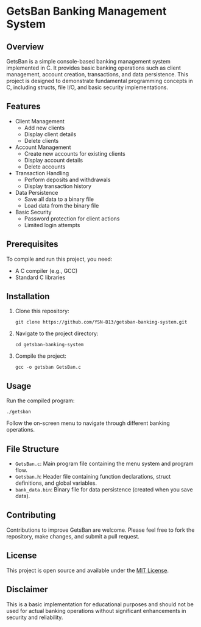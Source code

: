 # GetsBan Banking Management System

## Overview

GetsBan is a simple console-based banking management system implemented in C. It provides basic banking operations such as client management, account creation, transactions, and data persistence. This project is designed to demonstrate fundamental programming concepts in C, including structs, file I/O, and basic security implementations.

## Features

- Client Management
  - Add new clients
  - Display client details
  - Delete clients
- Account Management
  - Create new accounts for existing clients
  - Display account details
  - Delete accounts
- Transaction Handling
  - Perform deposits and withdrawals
  - Display transaction history
- Data Persistence
  - Save all data to a binary file
  - Load data from the binary file
- Basic Security
  - Password protection for client actions
  - Limited login attempts

## Prerequisites

To compile and run this project, you need:

- A C compiler (e.g., GCC)
- Standard C libraries

## Installation

1. Clone this repository:
   ```
   git clone https://github.com/YSN-B13/getsban-banking-system.git
   ```
2. Navigate to the project directory:
   ```
   cd getsban-banking-system
   ```
3. Compile the project:
   ```
   gcc -o getsban GetsBan.c
   ```

## Usage

Run the compiled program:

```
./getsban
```

Follow the on-screen menu to navigate through different banking operations.

## File Structure

- `GetsBan.c`: Main program file containing the menu system and program flow.
- `Getsban.h`: Header file containing function declarations, struct definitions, and global variables.
- `bank_data.bin`: Binary file for data persistence (created when you save data).

## Contributing

Contributions to improve GetsBan are welcome. Please feel free to fork the repository, make changes, and submit a pull request.

## License

This project is open source and available under the [MIT License](LICENSE).

## Disclaimer

This is a basic implementation for educational purposes and should not be used for actual banking operations without significant enhancements in security and reliability.
